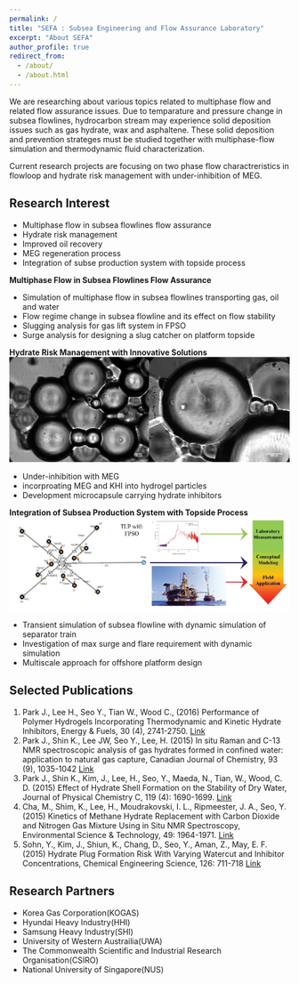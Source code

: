 ```yaml
---
permalink: /
title: "SEFA : Subsea Engineering and Flow Assurance Laboratory"
excerpt: "About SEFA"
author_profile: true
redirect_from: 
  - /about/
  - /about.html
---
```


We are researching about various topics related to multiphase flow and related flow assurance issues. Due to temparature and pressure change in subsea flowlines, hydrocarbon stream may experience solid deposition issues such as gas hydrate, wax and asphaltene. These solid deposition and prevention strateges must be studied together with multiphase-flow simulation and thermodynamic fluid characterization. 

Current research projects are focusing on two phase flow charactreristics in flowloop and hydrate risk management with under-inhibition of MEG.

Research Interest
------
- Multiphase flow in subsea flowlines flow assurance
- Hydrate risk management
- Improved oil recovery
- MEG regeneration process
- Integration of subse production system with topside process

**Multiphase Flow in Subsea Flowlines Flow Assurance**
- Simulation of multiphase flow in subsea flowlines transporting gas, oil and water
- Flow regime change in subsea flowline and its effect on flow stability
- Slugging analysis for gas lift system in FPSO
- Surge analysis for designing a slug catcher on platform topside

**Hydrate Risk Management with Innovative Solutions**
![hydrate](/images/hydrate.PNG)

- Under-inhibition with MEG
- incorproating MEG and KHI into hydrogel particles
- Development microcapsule carrying hydrate inhibitors

**Integration of Subsea Production System with Topside Process**
![integrated](/images/integrated.PNG)
- Transient simulation of subsea flowline with dynamic simulation of separator train
- Investigation of max surge and flare requirement with dynamic simulation
- Multiscale approach for offshore platform design


Selected Publications
------
1. Park J., Lee H., Seo Y., Tian W., Wood C., (2016) Performance of Polymer Hydrogels Incorporating Thermodynamic and Kinetic Hydrate Inhibitors, Energy & Fuels, 30 (4), 2741-2750. [Link](https://pubs.acs.org/doi/abs/10.1021/acs.energyfuels.5b02978)
1. Park J., Shin K., Lee JW, Seo Y., Lee, H. (2015)  In situ Raman and C-13 NMR spectroscopic analysis of gas hydrates formed in confined water: application to natural gas capture, Canadian Journal of Chemistry, 93 (9), 1035-1042 [Link](http://www.nrcresearchpress.com/doi/abs/10.1139/cjc-2014-0536#.WtQJsIhuZaR)
1. Park J., Shin K., Kim, J., Lee, H., Seo, Y., Maeda, N., Tian, W., Wood, C. D. (2015) Effect of Hydrate Shell Formation on the Stability of Dry Water, Journal of Physical Chemistry C, 119 (4): 1690-1699. [Link](https://pubs.acs.org/doi/full/10.1021/jp510603q)
1. Cha, M., Shim, K., Lee, H., Moudrakovski, I. L., Ripmeester, J. A., Seo, Y. (2015) Kinetics of Methane Hydrate Replacement with Carbon Dioxide and Nitrogen Gas Mixture Using in Situ NMR Spectroscopy, Environmental Science & Technology, 49: 1964-1971. [Link](https://pubs.acs.org/doi/abs/10.1021/es504888n)
1. Sohn, Y., Kim, J., Shiun, K., Chang, D., Seo, Y., Aman, Z., May, E. F. (2015) Hydrate Plug Formation Risk With Varying Watercut and Inhibitor Concentrations, Chemical Engineering Science, 126: 711-718 [Link](https://www.sciencedirect.com/science/article/pii/S0009250915000317)

Research Partners
------
- Korea Gas Corporation(KOGAS)
- Hyundai Heavy Industry(HHI)
- Samsung Heavy Industry(SHI)
- University of Western Austrailia(UWA)
- The Commonwealth Scientific and Industrial Research Organisation(CSIRO)
- National University of Singapore(NUS)

